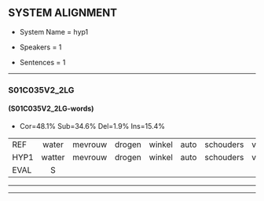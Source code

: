 
## SYSTEM ALIGNMENT

- System Name = hyp1

- Speakers = 1

- Sentences = 1

---

### S01C035V2_2LG

#### (S01C035V2_2LG-words)

- Cor=48.1%	Sub=34.6%	Del=1.9%	Ins=15.4%

|  |  |  |  |  |  |  |  |  |  |  |  |  |  |  |  |  |  |  |  |  |  |  |  |  |  |  |  |  |  |  |  |  |  |  |  |  |  |  |  |  |  |  |  |  |  |  |  |  |  |  |  |  |
|:--- |:---:|:---:|:---:|:---:|:---:|:---:|:---:|:---:|:---:|:---:|:---:|:---:|:---:|:---:|:---:|:---:|:---:|:---:|:---:|:---:|:---:|:---:|:---:|:---:|:---:|:---:|:---:|:---:|:---:|:---:|:---:|:---:|:---:|:---:|:---:|:---:|:---:|:---:|:---:|:---:|:---:|:---:|:---:|:---:|:---:|:---:|:---:|:---:|:---:|:---:|:---:|:---:|
| REF | water | mevrouw | drogen | winkel | auto | schouders | verhaal | koning | moeilijk |  | speelplaats | drinken | hoofdpijn | regen | vliegtuig | stoppen | opnieuw | gooien | sneeuwen | moeder | liedje |  |  |  | potlood | fietsbel | vinger | * | dichtbij | meisje | chauffeur | muziek | waarom | scheuren |  | lawaai | zwemmen | vuurwerk | vuurwerk | appel | * | * | cola | kussen | eerste | circus |  |  |  | kleuren | voetbal | vlinder |
| HYP1 | watter | mevrouw | drogen | winkel | auto | schouders | verhaal | koning | moeilijk | sbeel | plat | drinken | hoofdpijn | higgen | vliegtuig | stopen | opnieuw | gooien | sneeuwen | moeder | liedje | potlt | fiets | wel | vine | dicht | hè | dis | bi | mese | chauffeur | muziek | waarom | scheuren | dat | wij | zwemmen | vua | vuurwerk | appel |  | clau | kola | tissen | eerste | circus | kleur | en | voor | de | bel | vliemder |
| EVAL | S |  |  |  |  |  |  |  |  | I | S |  |  | S |  | S |  |  |  |  |  | I | I | I | S | S | S | S | S | S |  |  |  |  | I | S |  | S |  |  | D | S | S | S |  |  | I | I | I | S | S | S |
---

---
